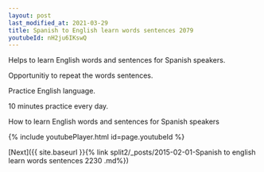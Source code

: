 ```yaml
---
layout: post
last_modified_at: 2021-03-29
title: Spanish to English learn words sentences 2079 
youtubeId: nH2ju6IKswQ
---
```

 
 
Helps to learn English words and sentences for Spanish speakers.

Opportunitiy to repeat the words sentences. 

Practice English language. 
 
10 minutes practice every day. 
 
How to learn English words and sentences for Spanish speakers 
 
{% include youtubePlayer.html id=page.youtubeId %}
 
 
[Next]({{ site.baseurl }}{% link  split2/_posts/2015-02-01-Spanish to english learn words sentences 2230 .md%})
 
